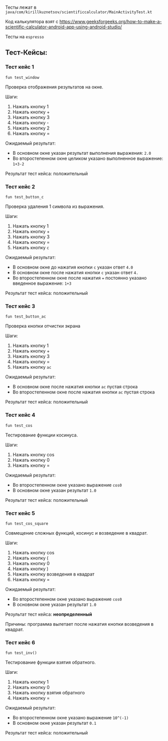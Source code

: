 Тесты лежат в `java/com/kirillkuznetsov/scientificcalculator/MainActivityTest.kt`

Код калькулятора взят с https://www.geeksforgeeks.org/how-to-make-a-scientific-calculator-android-app-using-android-studio/

Тесты на `espresso`

## Тест-Кейсы:


### Тест кейс 1

`fun test_window`

Проверка отображения результатов на окне.

Шаги:
1. Нажать кнопку 1
2. Нажать кнопку +
2. Нажать кнопку 3
2. Нажать кнопку -
2. Нажать кнопку 2
2. Нажать кнопку =

Ожидаемый результат:
  * В основном окне указан результат выполнения выражения: `2.0`
  * Во второстепенном окне целиком указано выполненное выражение: `1+3-2`

Результат тест кейса: положительный

### Тест кейс 2

`fun test_button_c`

Проверка удаления 1 символа из выражения.

Шаги:

1. Нажать кнопку 1
2. Нажать кнопку +
2. Нажать кнопку 3
2. Нажать кнопку =
2. Нажать кнопку `с`

Ожидаемый результат:
  * В основном окне до нажатия кнопки `c` указан ответ `4.0`
  * В основном окне после нажатия кнопки `c` указан ответ `4.`
  * Во второстепенном окне после нажатия `=` постоянно указано введенное выражение: `1+3`

Результат тест кейса: положительный

### Тест кейс 3

`fun test_button_ac`

Проверка кнопки отчистки экрана

Шаги:

1. Нажать кнопку 1
2. Нажать кнопку +
2. Нажать кнопку 3
2. Нажать кнопку =
2. Нажать кнопку `ac`

Ожидаемый результат:
  * В основном окне после нажатия кнопки `ac` пустая строка
  * Во второстепенном окне после нажатия кнопки `ac` пустая строка

Результат тест кейса: положительный

### Тест кейс 4

`fun test_cos`

Тестирование функции косинуса.

Шаги:

1. Нажать кнопку cos
2. Нажать кнопку 0
2. Нажать кнопку =

Ожидаемый результат:
  * Во второстепенном окне указано выражение `cos0`
  * В основном окне указан результат `1.0`

Результат тест кейса: положительный

### Тест кейс 5

`fun test_cos_square`

Совмещение сложных функций, косинус и возведение в квадрат.

Шаги:

1. Нажать кнопку cos
2. Нажать кнопку (
2. Нажать кнопку 0
2. Нажать кнопку )
2. Нажать кнопку возведения в квадрат
2. Нажать кнопку =


Ожидаемый результат:
  * Во второстепенном окне указано выражение `cos0`
  * В основном окне указан результат `1.0`

Результат тест кейса: **неопределенный**

Причины: программа вылетает после нажатия кнопки возведения в квадрат. 

### Тест кейс 6

`fun test_inv()`

Тестирование функции взятия обратного.

Шаги:

1. Нажать кнопку 1
2. Нажать кнопку 0
2. Нажать кнопку взятия обратного
2. Нажать кнопку =

Ожидаемый результат:
  * Во второстепенном окне указано выражение `10^(-1)`
  * В основном окне указан результат `0.1`

Результат тест кейса: положительный
